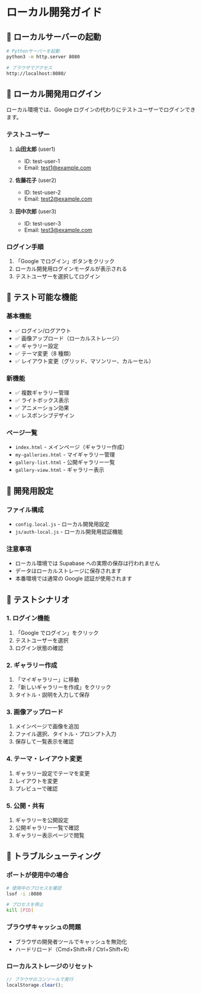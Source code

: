 # ローカル開発ガイド

## 🚀 ローカルサーバーの起動

```bash
# Pythonサーバーを起動
python3 -m http.server 8080

# ブラウザでアクセス
http://localhost:8080/
```

## 🔐 ローカル開発用ログイン

ローカル環境では、Google ログインの代わりにテストユーザーでログインできます。

### テストユーザー

1. **山田太郎** (user1)

   - ID: test-user-1
   - Email: test1@example.com

2. **佐藤花子** (user2)

   - ID: test-user-2
   - Email: test2@example.com

3. **田中次郎** (user3)
   - ID: test-user-3
   - Email: test3@example.com

### ログイン手順

1. 「Google でログイン」ボタンをクリック
2. ローカル開発用ログインモーダルが表示される
3. テストユーザーを選択してログイン

## 🎨 テスト可能な機能

### 基本機能

- ✅ ログイン/ログアウト
- ✅ 画像アップロード（ローカルストレージ）
- ✅ ギャラリー設定
- ✅ テーマ変更（8 種類）
- ✅ レイアウト変更（グリッド、マソンリー、カルーセル）

### 新機能

- ✅ 複数ギャラリー管理
- ✅ ライトボックス表示
- ✅ アニメーション効果
- ✅ レスポンシブデザイン

### ページ一覧

- `index.html` - メインページ（ギャラリー作成）
- `my-galleries.html` - マイギャラリー管理
- `gallery-list.html` - 公開ギャラリー一覧
- `gallery-view.html` - ギャラリー表示

## 🔧 開発用設定

### ファイル構成

- `config.local.js` - ローカル開発用設定
- `js/auth-local.js` - ローカル開発用認証機能

### 注意事項

- ローカル環境では Supabase への実際の保存は行われません
- データはローカルストレージに保存されます
- 本番環境では通常の Google 認証が使用されます

## 🎯 テストシナリオ

### 1. ログイン機能

1. 「Google でログイン」をクリック
2. テストユーザーを選択
3. ログイン状態の確認

### 2. ギャラリー作成

1. 「マイギャラリー」に移動
2. 「新しいギャラリーを作成」をクリック
3. タイトル・説明を入力して保存

### 3. 画像アップロード

1. メインページで画像を追加
2. ファイル選択、タイトル・プロンプト入力
3. 保存して一覧表示を確認

### 4. テーマ・レイアウト変更

1. ギャラリー設定でテーマを変更
2. レイアウトを変更
3. プレビューで確認

### 5. 公開・共有

1. ギャラリーを公開設定
2. 公開ギャラリー一覧で確認
3. ギャラリー表示ページで閲覧

## 🐛 トラブルシューティング

### ポートが使用中の場合

```bash
# 使用中のプロセスを確認
lsof -i :8080

# プロセスを停止
kill [PID]
```

### ブラウザキャッシュの問題

- ブラウザの開発者ツールでキャッシュを無効化
- ハードリロード（Cmd+Shift+R / Ctrl+Shift+R）

### ローカルストレージのリセット

```javascript
// ブラウザのコンソールで実行
localStorage.clear();
```
